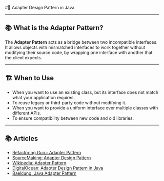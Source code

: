 #🔌 Adapter Design Pattern in Java

---

## 📚 What is the Adapter Pattern?

The **Adapter Pattern** acts as a bridge between two incompatible interfaces. It allows objects with mismatched interfaces to work together without modifying their source code, by wrapping one interface with another that the client expects.

--- 

## 🏗️ When to Use

- When you want to use an existing class, but its interface does not match what your application requires.
- To reuse legacy or third-party code without modifying it.
- When you want to provide a uniform interface over multiple classes with different APIs.
- To ensure compatibility between new code and old libraries.

---

## 📚 Articles

- [Refactoring Guru: Adapter Pattern](https://refactoring.guru/design-patterns/adapter)
- [SourceMaking: Adapter Design Pattern](https://sourcemaking.com/design_patterns/adapter)
- [Wikipedia: Adapter Pattern](https://en.wikipedia.org/wiki/Adapter_pattern)
- [DigitalOcean: Adapter Design Pattern in Java](https://www.digitalocean.com/community/tutorials/adapter-design-pattern-java)
- [Baeldung: Java Adapter Pattern](https://www.baeldung.com/java-adapter-pattern)

